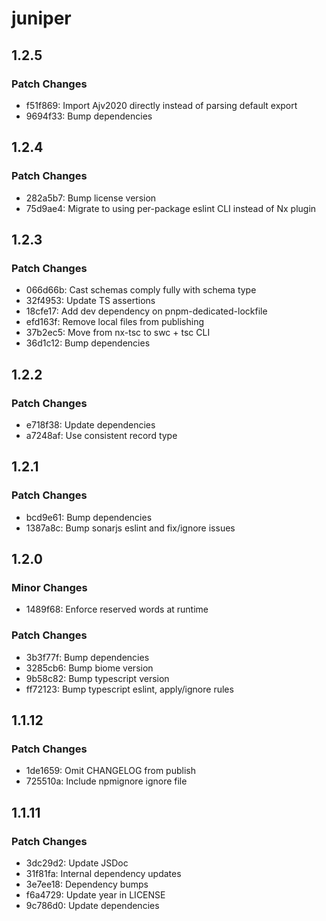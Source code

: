 # juniper

## 1.2.5

### Patch Changes

- f51f869: Import Ajv2020 directly instead of parsing default export
- 9694f33: Bump dependencies

## 1.2.4

### Patch Changes

- 282a5b7: Bump license version
- 75d9ae4: Migrate to using per-package eslint CLI instead of Nx plugin

## 1.2.3

### Patch Changes

- 066d66b: Cast schemas comply fully with schema type
- 32f4953: Update TS assertions
- 18cfe17: Add dev dependency on pnpm-dedicated-lockfile
- efd163f: Remove local files from publishing
- 37b2ec5: Move from nx-tsc to swc + tsc CLI
- 36d1c12: Bump dependencies

## 1.2.2

### Patch Changes

- e718f38: Update dependencies
- a7248af: Use consistent record type

## 1.2.1

### Patch Changes

- bcd9e61: Bump dependencies
- 1387a8c: Bump sonarjs eslint and fix/ignore issues

## 1.2.0

### Minor Changes

- 1489f68: Enforce reserved words at runtime

### Patch Changes

- 3b3f77f: Bump dependencies
- 3285cb6: Bump biome version
- 9b58c82: Bump typescript version
- ff72123: Bump typescript eslint, apply/ignore rules

## 1.1.12

### Patch Changes

- 1de1659: Omit CHANGELOG from publish
- 725510a: Include npmignore ignore file

## 1.1.11

### Patch Changes

- 3dc29d2: Update JSDoc
- 31f81fa: Internal dependency updates
- 3e7ee18: Dependency bumps
- f6a4729: Update year in LICENSE
- 9c786d0: Update dependencies
